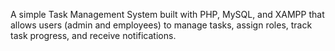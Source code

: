 A simple Task Management System built with PHP, MySQL, and XAMPP that allows users (admin and employees) to manage tasks, assign roles, track task progress, and receive notifications.

